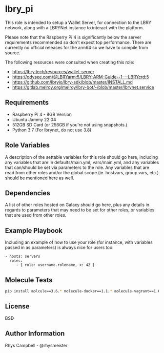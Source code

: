 lbry_pi
=========

This role is intended to setup a Wallet Server, for connection to the LBRY network, along with a LBRYNet instance to interact with the platform.

Please note that the Raspberry Pi 4 is significantly below the server requirements recommended so don't expect top performance. There are currently no official releases for the arm64 so we have to compile from source.

The following resources were consulted when creating this role:
* https://lbry.tech/resources/wallet-server
* https://odysee.com/@LBRYarm:5/LBRY-ARM-Guide--1---LBRYcrd:5
* https://github.com/lbryio/lbry-sdk/blob/master/INSTALL.md
* https://gitlab.melroy.org/melroy/lbry-bot/-/blob/master/lbrynet.service

Requirements
------------

* Raspberry PI 4 - 8GB Version
* Ubuntu Jammy 22.04
* 512GB SD Card (or 256GB if you're not using snapshots.)
* Python 3.7 (For lbrynet, do not use 3.8)

Role Variables
--------------

A description of the settable variables for this role should go here, including any variables that are in defaults/main.yml, vars/main.yml, and any variables that can/should be set via parameters to the role. Any variables that are read from other roles and/or the global scope (ie. hostvars, group vars, etc.) should be mentioned here as well.

Dependencies
------------

A list of other roles hosted on Galaxy should go here, plus any details in regards to parameters that may need to be set for other roles, or variables that are used from other roles.

Example Playbook
----------------

Including an example of how to use your role (for instance, with variables passed in as parameters) is always nice for users too:

    - hosts: servers
      roles:
         - { role: username.rolename, x: 42 }

Molecule Tests
---------------

```bash
pip install molcule==3.6.* molecule-docker==1.1.* molecule-vagrant==1.0.*
```

License
-------

BSD

Author Information
------------------

Rhys Campbell - @rhysmeister
